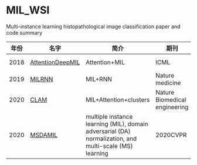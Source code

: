 # MIL_WSI
Multi-instance learning histopathological image classification paper and code summary



| 年份 | 名字 | 简介                                                         | 期刊                 | 源代码地址 | 引用|
| ------ | ---- | ------------------------------------------------------------ | -------------------- | ---------------------------------------------|--------------- |
| 2018 | [AttentionDeepMIL](papers) | Attention+MIL |ICML |[AttentionDeepMIL](https://github.com/AMLab-Amsterdam/AttentionDeepMIL)|[![citation](https://img.shields.io/badge/dynamic/json?label=citation&query=citationCount&url=https%3A%2F%2Fapi.semanticscholar.org%2Fgraph%2Fv1%2Fpaper%2F1322945df9d10e44fa5d7b8396d80d8a3ba896d9%3Ffields%3DcitationCount)](https://www.semanticscholar.org/paper/Attention-based-Deep-Multiple-Instance-Learning-Ilse-Tomczak/1322945df9d10e44fa5d7b8396d80d8a3ba896d9) |
| 2019 | [MILRNN](papers) | MIL+RNN |Nature medicine |[MIL-nature-medicine-2019](https://github.com/MSKCC-Computational-Pathology/MIL-nature-medicine-2019)|[![citation](https://img.shields.io/badge/dynamic/json?label=citation&query=citationCount&url=https%3A%2F%2Fapi.semanticscholar.org%2Fgraph%2Fv1%2Fpaper%2Faddae423490bbe82da4fb2fc265237178686b4e8%3Ffields%3DcitationCount)](https://www.semanticscholar.org/paper/Clinical-grade-computational-pathology-using-weakly-Campanella-Hanna/addae423490bbe82da4fb2fc265237178686b4e8) |
| 2020 | [CLAM](papers) | MIL+Attention+clusters|Nature Biomedical engineering |[CLAM](https://github.com/mahmoodlab/CLAM)|[![citation](https://img.shields.io/badge/dynamic/json?label=citation&query=citationCount&url=https%3A%2F%2Fapi.semanticscholar.org%2Fgraph%2Fv1%2Fpaper%2F3e358c3033908a9506e7f1e3cf29283e359f43d6%3Ffields%3DcitationCount)](https://www.semanticscholar.org/paper/Data-Efficient-and-Weakly-Supervised-Computational-Lu-Williamson/3e358c3033908a9506e7f1e3cf29283e359f43d6) |
| 2020 | [MSDAMIL](papers) | multiple instance learning (MIL), domain adversarial (DA) normalization, and multi-scale (MS) learning|2020CVPR |[MS-DA-MIL](https://github.com/takeuchi-lab/MS-DA-MIL-CNN/tree/master/MS-DA-MIL)|[![citation](https://img.shields.io/badge/dynamic/json?label=citation&query=citationCount&url=https%3A%2F%2Fapi.semanticscholar.org%2Fgraph%2Fv1%2Fpaper%2Fe334e781e58ec06834a93e924c57ed5c8a64c897%3Ffields%3DcitationCount)](https://www.semanticscholar.org/paper/Multi-scale-Domain-adversarial-Multiple-instance-Hashimoto-Fukushima/e334e781e58ec06834a93e924c57ed5c8a64c897) |

